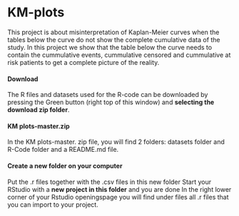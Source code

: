 # KM-plots
 
This project is about misinterpretation of Kaplan-Meier curves when the tables below the curve do not show the complete cumulative data of the study.
In this project we show that the table below the curve needs to contain the cummulative events, cummulative censored and cummulative at risk patients to get a complete picture of the reality. 

#### Download

The R files and datasets used for the R-code can be downloaded by pressing the Green button (right top of this window) and **selecting the download zip folder**.

#### KM plots-master.zip

In the KM plots-master. zip file, you will find 2 folders:  datasets folder and R-Code folder and a README.md file.

#### Create a new folder on your computer

Put the .r files together with the .csv files in this new folder
Start your RStudio with a **new project in this folder** and you are done
In the right lower corner of your Rstudio openingspage you will find under files all .r files that you can import to your project.






